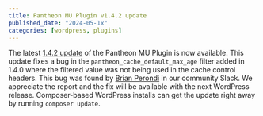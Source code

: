 ```yaml
---
title: Pantheon MU Plugin v1.4.2 update
published_date: "2024-05-1x"
categories: [wordpress, plugins]
---
```


The latest [1.4.2 update](https://github.com/pantheon-systems/pantheon-mu-plugin/releases) of the Pantheon MU Plugin is now available. This update fixes a bug in the `pantheon_cache_default_max_age` filter added in 1.4.0 where the filtered value was not being used in the cache control headers. This bug was found by [Brian Perondi](https://github.com/brianperondi) in our community Slack. We appreciate the report and the fix will be available with the next WordPress release. Composer-based WordPress installs can get the update right away by running `composer update`.